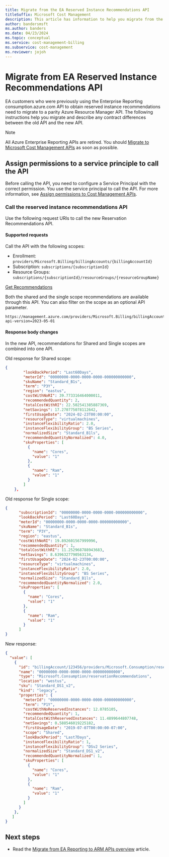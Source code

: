 ```yaml
---
title: Migrate from the EA Reserved Instance Recommendations API
titleSuffix: Microsoft Cost Management
description: This article has information to help you migrate from the EA Reserved Instance Recommendations API.
author: bandersmsft
ms.author: banders
ms.date: 04/23/2024
ms.topic: conceptual
ms.service: cost-management-billing
ms.subservice: cost-management
ms.reviewer: jojoh
---
```


# Migrate from EA Reserved Instance Recommendations API

EA customers who were previously using the Enterprise Reporting consumption.azure.com API to obtain reserved instance recommendations need to migrate to a parity Azure Resource Manager API. The following instructions help you migrate and describe any contract differences between the old API and the new API.

> [!NOTE]
> All Azure Enterprise Reporting APIs are retired. You should [Migrate to Microsoft Cost Management APIs](migrate-ea-reporting-arm-apis-overview.md) as soon as possible.

## Assign permissions to a service principle to call the API

Before calling the API, you need to configure a Service Principal with the correct permission. You use the service principal to call the API. For more information, see [Assign permissions to Cost Management APIs](cost-management-api-permissions.md).

### Call the reserved instance recommendations API

Use the following request URIs to call the new Reservation Recommendations API.

#### Supported requests

Call the API with the following scopes:

- Enrollment: `providers/Microsoft.Billing/billingAccounts/{billingAccountId}`
- Subscription: `subscriptions/{subscriptionId}`
- Resource Groups: `subscriptions/{subscriptionId}/resourceGroups/{resourceGroupName}`

[Get Recommendations](/rest/api/consumption/reservationrecommendations/list)

Both the shared and the single scope recommendations are available through this API. You can also filter on the scope as an optional API parameter.

```http
https://management.azure.com/providers/Microsoft.Billing/billingAccounts/123456/providers/Microsoft.Consumption/reservationRecommendations?api-version=2023-05-01 
```

#### Response body changes

In the new API, recommendations for Shared and Single scopes are combined into one API.

Old response for Shared scope:

```json
{
        "lookBackPeriod": "Last60Days",
        "meterId": "00000000-0000-0000-0000-000000000000",
        "skuName": "Standard_B1s",
        "term": "P3Y",
        "region": "eastus",
        "costWithNoRI": 39.773316464000011,
        "recommendedQuantity": 2,
        "totalCostWithRI": 22.502541385887369,
        "netSavings": 17.270775078112642,
        "firstUsageDate": "2024-02-23T00:00:00",
        "resourceType": "virtualmachines",
        "instanceFlexibilityRatio": 2.0,
        "instanceFlexibilityGroup": "BS Series",
        "normalizedSize": "Standard_B1ls",
        "recommendedQuantityNormalized": 4.0,
        "skuProperties": [
          {
            "name": "Cores",
            "value": "1"
          },
          {
            "name": "Ram",
            "value": "1"
          }
        ]
    },
```

Old response for Single scope:

```json
{
      "subscriptionId": "00000000-0000-0000-0000-000000000000",
      "lookBackPeriod": "Last60Days",
      "meterId": "00000000-0000-0000-0000-000000000000",
      "skuName": "Standard_B1s",
      "term": "P3Y",
      "region": "eastus",
      "costWithNoRI": 19.892601567999996,
      "recommendedQuantity": 1,
      "totalCostWithRI": 11.252968788943683,
      "netSavings": 8.6396327790563134,
      "firstUsageDate": "2024-02-23T00:00:00",
      "resourceType": "virtualmachines",
      "instanceFlexibilityRatio": 2.0,
      "instanceFlexibilityGroup": "BS Series",
      "normalizedSize": "Standard_B1ls",
      "recommendedQuantityNormalized": 2.0,
      "skuProperties": [
        {
          "name": "Cores",
          "value": "1"
        },
        {
          "name": "Ram",
          "value": "1"
        }
      ]
}
```

New response:

```json
{
  "value": [
    {
      "id": "billingAccount/123456/providers/Microsoft.Consumption/reservationRecommendations/00000000-0000-0000-0000-000000000000",
      "name": "00000000-0000-0000-0000-000000000000",
      "type": "Microsoft.Consumption/reservationRecommendations",
      "location": "westus",
      "sku": "Standard_DS1_v2",
      "kind": "legacy",
      "properties": {
        "meterId": "00000000-0000-0000-0000-000000000000",
        "term": "P1Y",
        "costWithNoReservedInstances": 12.0785105,
        "recommendedQuantity": 1,
        "totalCostWithReservedInstances": 11.4899644807748,
        "netSavings": 0.588546019225182,
        "firstUsageDate": "2019-07-07T00:00:00-07:00",
        "scope": "Shared",
        "lookBackPeriod": "Last7Days",
        "instanceFlexibilityRatio": 1,
        "instanceFlexibilityGroup": "DSv2 Series",
        "normalizedSize": "Standard_DS1_v2",
        "recommendedQuantityNormalized": 1,
        "skuProperties": [
          {
            "name": "Cores",
            "value": "1"
          },
          {
            "name": "Ram",
            "value": "1"
          }
        ]
      }
    },
   ]
}
```

## Next steps

- Read the [Migrate from EA Reporting to ARM APIs overview](migrate-ea-reporting-arm-apis-overview.md) article.